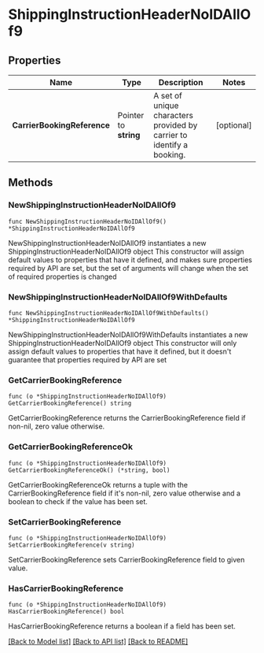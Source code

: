 # ShippingInstructionHeaderNoIDAllOf9

## Properties

Name | Type | Description | Notes
------------ | ------------- | ------------- | -------------
**CarrierBookingReference** | Pointer to **string** | A set of unique characters provided by carrier to identify a booking. | [optional] 

## Methods

### NewShippingInstructionHeaderNoIDAllOf9

`func NewShippingInstructionHeaderNoIDAllOf9() *ShippingInstructionHeaderNoIDAllOf9`

NewShippingInstructionHeaderNoIDAllOf9 instantiates a new ShippingInstructionHeaderNoIDAllOf9 object
This constructor will assign default values to properties that have it defined,
and makes sure properties required by API are set, but the set of arguments
will change when the set of required properties is changed

### NewShippingInstructionHeaderNoIDAllOf9WithDefaults

`func NewShippingInstructionHeaderNoIDAllOf9WithDefaults() *ShippingInstructionHeaderNoIDAllOf9`

NewShippingInstructionHeaderNoIDAllOf9WithDefaults instantiates a new ShippingInstructionHeaderNoIDAllOf9 object
This constructor will only assign default values to properties that have it defined,
but it doesn't guarantee that properties required by API are set

### GetCarrierBookingReference

`func (o *ShippingInstructionHeaderNoIDAllOf9) GetCarrierBookingReference() string`

GetCarrierBookingReference returns the CarrierBookingReference field if non-nil, zero value otherwise.

### GetCarrierBookingReferenceOk

`func (o *ShippingInstructionHeaderNoIDAllOf9) GetCarrierBookingReferenceOk() (*string, bool)`

GetCarrierBookingReferenceOk returns a tuple with the CarrierBookingReference field if it's non-nil, zero value otherwise
and a boolean to check if the value has been set.

### SetCarrierBookingReference

`func (o *ShippingInstructionHeaderNoIDAllOf9) SetCarrierBookingReference(v string)`

SetCarrierBookingReference sets CarrierBookingReference field to given value.

### HasCarrierBookingReference

`func (o *ShippingInstructionHeaderNoIDAllOf9) HasCarrierBookingReference() bool`

HasCarrierBookingReference returns a boolean if a field has been set.


[[Back to Model list]](../README.md#documentation-for-models) [[Back to API list]](../README.md#documentation-for-api-endpoints) [[Back to README]](../README.md)


